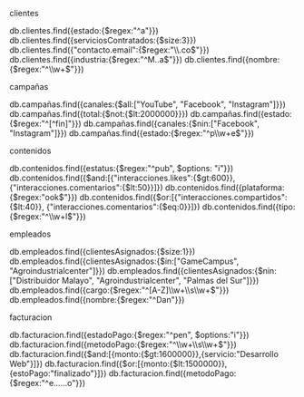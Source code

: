 clientes

db.clientes.find({estado:{$regex:"^a"}}) 
db.clientes.find({serviciosContratados:{$size:3}})
db.clientes.find({"contacto.email":{$regex:"\\.co$"}})
db.clientes.find({industria:{$regex:"^M..a$"}})
db.clientes.find({nombre:{$regex:"^\\w+$"}})


campañas

db.campañas.find({canales:{$all:["YouTube", "Facebook", "Instagram"]}})
db.campañas.find({total:{$not:{$lt:2000000}}})
db.campañas.find({estado:{$regex:"^[^fin]"}})
db.campañas.find({canales:{$nin:["Facebook", "Instagram"]}})
db.campañas.find({estado:{$regex:"^p\\w+e$"}})

contenidos

db.contenidos.find({estatus:{$regex:"^pub", $options: "i"}})
db.contenidos.find({$and:[{"interacciones.likes":{$gt:600}}, {"interacciones.comentarios":{$lt:50}}]})
db.contenidos.find({plataforma:{$regex:"ook$"}})
db.contenidos.find({$or:[{"interacciones.compartidos":{$lt:40}}, {"interacciones.comentarios":{$eq:0}}]})
db.contenidos.find({tipo:{$regex:"^\\w+l$"}})

empleados

db.empleados.find({clientesAsignados:{$size:1}})
db.empleados.find({clientesAsignados:{$in:["GameCampus", "Agroindustrialcenter"]}})
db.empleados.find({clientesAsignados:{$nin:["Distribuidor Malayo", "Agroindustrialcenter", "Palmas del Sur"]}})
db.empleados.find({cargo:{$regex:"^[A-Z]\\w+\\s\\w+$"}})
db.empleados.find({nombre:{$regex:"^Dan"}})

facturacion

db.facturacion.find({estadoPago:{$regex:"^pen", $options:"i"}})
db.facturacion.find({metodoPago:{$regex:"^\\w+\\s\\w+$"}})
db.facturacion.find({$and:[{monto:{$gt:1600000}},{servicio:"Desarrollo Web"}]})
db.facturacion.find({$or:[{monto:{$lt:1500000}},{estoPago:"finalizado"}]})
db.facturacion.find({metodoPago:{$regex:"^e......o"}})
